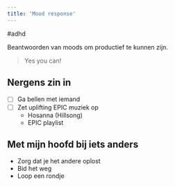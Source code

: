 ```yaml
---
title: 'Mood response'
---
```


#adhd 

Beantwoorden van moods om productief te kunnen zijn.

> Yes you can!

## Nergens zin in
- [ ] Ga bellen met iemand
- [ ] Zet uplifting EPIC muziek op
	- Hosanna (Hillsong)
	- EPIC playlist

## Met mijn hoofd bij iets anders
- Zorg dat je het andere oplost
- Bid het weg
- Loop een rondje